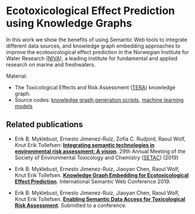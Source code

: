 # Ecotoxicological Effect Prediction using Knowledge Graphs

In this work we show the benefits of using Semantic Web tools to integrate different data sources, and knowledge graph embedding
approaches to improve the ecotoxicological effect prediction in the Norwegian Institute for Water Research ([NIVA](https://www.niva.no/en)), a leading institute for fundamental and applied research on marine and freshwaters.

Material:
- The Toxicological Effects and Risk Assessment ([TERA](https://github.com/Erik-BM/NIVAUC/tree/master/kg)) knowledge graph.
- Source codes: [knowledge graph generation scripts](https://github.com/Erik-BM/NIVAUC/tree/master/create_kg), [machine learning models](https://github.com/Erik-BM/NIVAUC/tree/master/models)


## Related publications

-  Erik B. Myklebust, Ernesto Jimenez-Ruiz, Zofia C. Rudjord, Raoul Wolf, Knut Erik Tollefsen: [**Integrating  semantic  technologies  in  environmental  risk  assessment:  A  vision**](https://s3.amazonaws.com/setac.mms.uploads/m_48/extended_abstracts/49766_Myklebust/EBMyklebust_et_al_Semantics_and_risk_assessment.pdf).  29th Annual Meeting of the Society of Environmental Toxicology and Chemistry ([SETAC](https://helsinki.setac.org/)) (2019)

- Erik B. Myklebust, Ernesto Jimenez-Ruiz, Jiaoyan Chen, Raoul Wolf, Knut Erik Tollefsen. [**Knowledge Graph Embedding for Ecotoxicological Effect Prediction**](https://arxiv.org/abs/1907.01328). International Semantic Web Conference 2019.

- Erik B. Myklebust, Ernesto Jimenez-Ruiz, Jiaoyan Chen, Raoul Wolf, Knut Erik Tollefsen. [**Enabling Semantic Data Access for Toxicological Risk Assessment**](https://arxiv.org/abs/1908.10128). Submitted to a conference.

